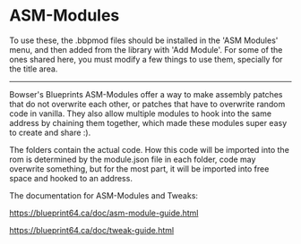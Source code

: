 # ASM-Modules
To use these, the .bbpmod files should be installed in the 'ASM Modules' menu, and then added from the library with 'Add Module'.
For some of the ones shared here, you must modify a few things to use them, specially for the title area.

__________________________
Bowser's Blueprints ASM-Modules offer a way to make assembly patches that do not overwrite each other, or patches that have to overwrite random code in vanilla. They also allow multiple modules to hook into the same address by chaining them together, which made these modules super easy to create and share :).

The folders contain the actual code. How this code will be imported into the rom is determined by the module.json file in each folder, code may overwrite something, but for the most part, it will be imported into free space and hooked to an address.

The documentation for ASM-Modules and Tweaks:

https://blueprint64.ca/doc/asm-module-guide.html

https://blueprint64.ca/doc/tweak-guide.html
